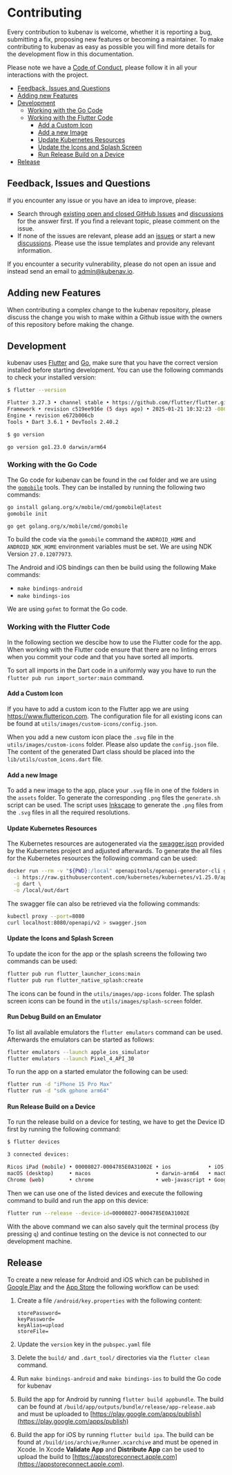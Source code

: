 # Contributing

Every contribution to kubenav is welcome, whether it is reporting a bug,
submitting a fix, proposing new features or becoming a maintainer. To make
contributing to kubenav as easy as possible you will find more details for the
development flow in this documentation.

Please note we have a
[Code of Conduct](https://github.com/kubenav/kubenav/blob/main/CODE_OF_CONDUCT.md),
please follow it in all your interactions with the project.

- [Feedback, Issues and Questions](#feedback-issues-and-questions)
- [Adding new Features](#adding-new-features)
- [Development](#development)
  - [Working with the Go Code](#working-with-the-go-code)
  - [Working with the Flutter Code](#working-with-the-flutter-code)
    - [Add a Custom Icon](#add-a-custom-icon)
    - [Add a new Image](#add-a-new-image)
    - [Update Kubernetes Resources](#update-kubernetes-resources)
    - [Update the Icons and Splash Screen](#update-the-icons-and-splash-screen)
    - [Run Release Build on a Device](#run-release-build-on-a-device)
- [Release](#release)

## Feedback, Issues and Questions

If you encounter any issue or you have an idea to improve, please:

- Search through
  [existing open and closed GitHub Issues](https://github.com/kubenav/kubenav/issues)
  and [discussions](https://github.com/kubenav/kubenav/discussions) for the
  answer first. If you find a relevant topic, please comment on the issue.
- If none of the issues are relevant, please add an
  [issues](https://github.com/kubenav/kubenav/issues) or start a new
  [discussions](https://github.com/kubenav/kubenav/discussions). Please use the
  issue templates and provide any relevant information.

If you encounter a security vulnerability, please do not open an issue and
instead send an email to
[admin@kubenav.io](mailto:admin@kubenav.io?subject=[GitHub]%20Security%20Vulnerability).

## Adding new Features

When contributing a complex change to the kubenav repository, please discuss the
change you wish to make within a Github issue with the owners of this repository
before making the change.

## Development

kubenav uses [Flutter](https://flutter.dev) and [Go](https://go.dev), make sure
that you have the correct version installed before starting development. You can
use the following commands to check your installed version:

```sh
$ flutter --version

Flutter 3.27.3 • channel stable • https://github.com/flutter/flutter.git
Framework • revision c519ee916e (5 days ago) • 2025-01-21 10:32:23 -0800
Engine • revision e672b006cb
Tools • Dart 3.6.1 • DevTools 2.40.2

$ go version

go version go1.23.0 darwin/arm64
```

### Working with the Go Code

The Go code for kubenav can be found in the `cmd` folder and we are using the
[`gomobile`](https://github.com/golang/go/wiki/Mobile) tools. They can be
installed by running the following two commands:

```sh
go install golang.org/x/mobile/cmd/gomobile@latest
gomobile init

go get golang.org/x/mobile/cmd/gomobile
```

To build the code via the `gomobile` command the `ANDROID_HOME` and
`ANDROID_NDK_HOME` environment variables must be set. We are using NDK Version
`27.0.12077973`.

The Android and iOS bindings can then be build using the following Make
commands:

- `make bindings-android`
- `make bindings-ios`

We are using `gofmt` to format the Go code.

### Working with the Flutter Code

In the following section we descibe how to use the Flutter code for the app.
When working with the Flutter code ensure that there are no linting errors when
you commit your code and that you have sorted all imports.

To sort all imports in the Dart code in a uniformly way you have to run the
`flutter pub run import_sorter:main` command.

#### Add a Custom Icon

If you have to add a custom icon to the Flutter app we are using
https://www.fluttericon.com. The configuration file for all existing icons can
be found at `utils/images/custom-icons/config.json`.

When you add a new custom icon place the `.svg` file in the
`utils/images/custom-icons` folder. Please also update the `config.json` file.
The content of the generated Dart class should be placed into the
`lib/utils/custom_icons.dart` file.

#### Add a new Image

To add a new image to the app, place your `.svg` file in one of the folders in
the `assets` folder. To generate the corresponding `.png` files the
`generate.sh` script can be used. The script uses
[Inkscape](https://inkscape.org) to generate the `.png` files from the `.svg`
files in all the required resolutions.

#### Update Kubernetes Resources

The Kubernetes resources are autogenerated via the
[swagger.json](https://raw.githubusercontent.com/kubernetes/kubernetes/v1.25.0/api/openapi-spec/swagger.json)
provided by the Kubernetes project and adjusted afterwards. To generate the all
files for the Kubernetes resources the following command can be used:

```sh
docker run --rm -v "${PWD}:/local" openapitools/openapi-generator-cli generate \
  -i https://raw.githubusercontent.com/kubernetes/kubernetes/v1.25.0/api/openapi-spec/swagger.json \
  -g dart \
  -o /local/out/dart
```

The swagger file can also be retrieved via the following commands:

```sh
kubectl proxy --port=8080
curl localhost:8080/openapi/v2 > swagger.json
```

#### Update the Icons and Splash Screen

To update the icon for the app or the splash screens the following two commands
can be used:

```sh
flutter pub run flutter_launcher_icons:main
flutter pub run flutter_native_splash:create
```

The icons can be found in the `utils/images/app-icons` folder. The splash screen
icons can be found in the `utils/images/splash-screen` folder.

#### Run Debug Build on an Emulator

To list all available emulators the `flutter emulators` command can be used.
Afterwards the emulators can be started as follows:

```sh
flutter emulators --launch apple_ios_simulator
flutter emulators --launch Pixel_4_API_30
```

To run the app on a started emulator the following can be used:

```sh
flutter run -d "iPhone 15 Pro Max"
flutter run -d "sdk gphone arm64"
```

#### Run Release Build on a Device

To run the release build on a device for testing, we have to get the Device ID
first by running the following command:

```sh
$ flutter devices

3 connected devices:

Ricos iPad (mobile) • 00008027-0004785E0A31002E • ios            • iOS 16.2 20C65
macOS (desktop)     • macos                     • darwin-arm64   • macOS 13.1 22C65 darwin-arm
Chrome (web)        • chrome                    • web-javascript • Google Chrome 108.0.5359.124
```

Then we can use one of the listed devices and execute the following command to
build and run the app on this device:

```sh
flutter run --release --device-id=00008027-0004785E0A31002E
```

With the above command we can also savely quit the terminal process (by pressing
`q`) and continue testing on the device is not connected to our development
machine.

## Release

To create a new release for Android and iOS which can be published in
[Google Play](https://play.google.com/store/apps/details?id=io.kubenav.kubenav)
and the [App Store](https://apps.apple.com/us/app/kubenav/id1494512160) the
following workflow can be used:

1. Create a file `/android/key.properties` with the following content:

    ```
    storePassword=
    keyPassword=
    keyAlias=upload
    storeFile=
    ```

2. Update the `version` key in the `pubspec.yaml` file

3. Delete the `build/` and `.dart_tool/` directories via the `flutter clean`
   command.

4. Run `make bindings-android` and `make bindings-ios` to build the Go code for
   kubenav

5. Build the app for Android by running `flutter build appbundle`. The build can
   be found at `/build/app/outputs/bundle/release/app-release.aab` and must be
   uploaded to
   [https://play.google.com/apps/publish](https://play.google.com/apps/publish)

6. Build the app for iOS by running `flutter build ipa`. The build can be found
   at `/build/ios/archive/Runner.xcarchive` and must be opened in Xcode. In
   Xcode **Validate App** and **Distribute App** can be used to upload the build
   to [https://appstoreconnect.apple.com](https://appstoreconnect.apple.com).
